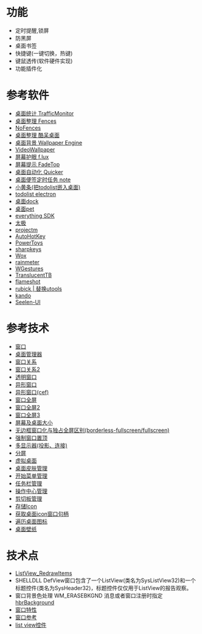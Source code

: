 功能
======
+ 定时提醒,锁屏
+ 防黑屏
+ 桌面书签
+ 快捷键(一键切换，热键)
+ 键鼠透传(软件硬件实现)
+ 功能插件化


参考软件
======
+ [桌面统计 TrafficMonitor](https://github.com/zhongyang219/TrafficMonitor)
+ [桌面整理 Fences](https://www.stardock.com/products/fences/)
+ [NoFences](https://github.com/Twometer/NoFences)
+ [桌面整理 酷呆桌面](https://github.com/coodesker/coodesker-desktop/releases)
+ [桌面背景 Wallpaper Engine](https://wallpaperengine.io/)
+ [VideoWallpaper](https://github.com/sotex/VideoWallpaper)
+ [屏幕护眼 f.lux](https://justgetflux.com/)
+ [屏幕提示 FadeTop](http://www.fadetop.com/)
+ [桌面自动化 Quicker](https://getquicker.net/)
+ [桌面便签定时任务 note](https://github.com/noahsai/note)
+ [小黄条(把todolist嵌入桌面)](https://www.yynote.cn/)
+ [todolist electron](https://github.com/xiajingren/xhznl-todo-list)
+ [桌面dock](https://github.com/craflin/bdock)
+ [桌面pet](https://github.com/zenghongtu/PPet)
+ [everything SDK](https://www.voidtools.com/zh-cn/support/everything/sdk/)
+ [太极](https://taichi.readthedocs.io/zh_CN/latest/hello.html)
+ [projectm](https://github.com/projectM-visualizer/projectm)
+ [AutoHotKey](https://wyagd001.github.io/zh-cn/docs/AutoHotkey.htm)
+ [PowerToys](https://github.com/microsoft/PowerToys)
+ [sharpkeys](https://github.com/randyrants/sharpkeys)
+ [Wox](https://github.com/Wox-launcher/Wox)
+ [rainmeter](https://github.com/rainmeter/rainmeter)
+ [WGestures](https://github.com/yingDev/WGestures)
+ [TranslucentTB](https://github.com/TranslucentTB/TranslucentTB)
+ [flameshot](https://github.com/flameshot-org/flameshot)
+ [rubick | 替换utools](https://github.com/rubickCenter/rubick)
+ [kando](https://github.com/kando-menu/kando)
+ [Seelen-UI](https://github.com/eythaann/Seelen-UI)


参考技术
======
+ [窗口](https://docs.microsoft.com/zh-cn/dotnet/desktop/wpf/app-development/wpf-windows-overview?view=netframeworkdesktop-4.8&viewFallbackFrom=netdesktop-5.0)
+ [桌面管理器](https://docs.microsoft.com/en-us/windows/win32/dwm/dwm-overview)
+ [窗口关系](https://blog.csdn.net/chenlycly/article/details/53350638)
+ [窗口关系2](https://www.cnblogs.com/kzang/archive/2012/10/01/2709354.html)
+ [透明窗口](https://github.com/walklang/uilib/issues/4)
+ [异形窗口](http://blog.sina.com.cn/s/blog_86f7b9c70101empn.html)
+ [异形窗口(cef)](https://sq.163yun.com/blog/article/214097332706783232)
+ [窗口全屏](https://devblogs.microsoft.com/oldnewthing/20100412-00/?p=14353)
+ [窗口全屏2](https://blog.csdn.net/puppet_master/article/details/42340555)
+ [窗口全屏3](https://github.com/tengge1/full-screen)
+ [屏幕及桌面大小](https://blog.csdn.net/jiangqin115/article/details/41775581)
+ [无边框窗口化与独占全屏区别(borderless-fullscreen/fullscreen)](https://new.qq.com/omn/20190705/20190705A0P5IG00.html)
+ [强制窗口置顶](https://bbs.csdn.net/topics/392390667)
+ [多显示器(投影、连接)](https://devblogs.microsoft.com/oldnewthing/20100412-00/?p=14353)
+ [分屏](https://sspai.com/post/43187)
+ [虚拟桌面](https://zhuanlan.zhihu.com/p/210353751)
+ [桌面皮肤管理](https://github.com/rainmeter/rainmeter)
+ [开始菜单管理](https://github.com/James231/Start-Menu-Manager)
+ [任务栏管理]()
+ [操作中心管理]()
+ [剪切板管理](https://github.com/hluk/CopyQ)
+ [存储Icon](https://www.codeproject.com/Articles/639486/Save-and-Restore-Icon-Positions-on-Desktop)
+ [获取桌面icon窗口句柄](https://blog.csdn.net/whatday/article/details/8714573)
+ [遍历桌面图标](https://blog.csdn.net/jiangqin115/article/details/46675215)
+ [桌面壁纸](http://suquark.github.io/lecture/2017/07/01/wallpaper_engine-DIY.html)



技术点
======
+ [ListView_RedrawItems ](https://docs.microsoft.com/en-us/windows/win32/api/commctrl/nf-commctrl-listview_redrawitems )
+ SHELLDLL DefView窗口包含了一个ListView(类名为SysListView32)和一个标题控件(类名为SysHeader32)，标题控件仅仅用于ListView的报告观察。
+ 窗口背景色处理 WM_ERASEBKGND 消息或者窗口注册时指定 [hbrBackground](https://docs.microsoft.com/en-us/windows/win32/api/winuser/ns-winuser-wndclassa)
+ [窗口特性](https://docs.microsoft.com/en-us/windows/win32/winmsg/window-features)
+ [窗口参考](https://docs.microsoft.com/en-us/windows/win32/winmsg/window-reference)
+ [list view控件](https://docs.microsoft.com/en-us/windows/win32/controls/list-view-control-reference)
